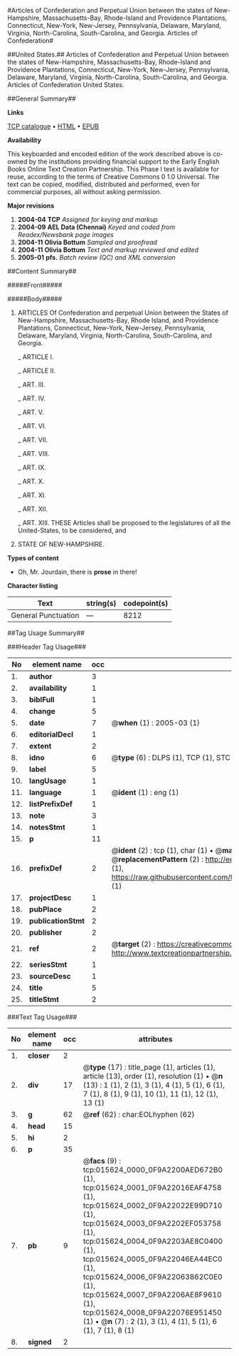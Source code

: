 #Articles of Confederation and Perpetual Union between the states of New-Hampshire, Massachusetts-Bay, Rhode-Island and Providence Plantations, Connecticut, New-York, New-Jersey, Pennsylvania, Delaware, Maryland, Virginia, North-Carolina, South-Carolina, and Georgia. Articles of Confederation#

##United States.##
Articles of Confederation and Perpetual Union between the states of New-Hampshire, Massachusetts-Bay, Rhode-Island and Providence Plantations, Connecticut, New-York, New-Jersey, Pennsylvania, Delaware, Maryland, Virginia, North-Carolina, South-Carolina, and Georgia.
Articles of Confederation
United States.

##General Summary##

**Links**

[TCP catalogue](http://www.ota.ox.ac.uk/tcp/)  • 
[HTML](http://tei.it.ox.ac.uk/tcp/Texts-HTML/free/N12/N12380.html)  • 
[EPUB](http://tei.it.ox.ac.uk/tcp/Texts-EPUB/free/N12/N12380.epub)

**Availability**

This keyboarded and encoded edition of the
	       work described above is co-owned by the institutions
	       providing financial support to the Early English Books
	       Online Text Creation Partnership. This Phase I text is
	       available for reuse, according to the terms of Creative
	       Commons 0 1.0 Universal. The text can be copied,
	       modified, distributed and performed, even for
	       commercial purposes, all without asking permission.

**Major revisions**

1. __2004-04__ __TCP__ *Assigned for keying and markup*
1. __2004-09__ __AEL Data (Chennai)__ *Keyed and coded from Readex/Newsbank page images*
1. __2004-11__ __Olivia Bottum__ *Sampled and proofread*
1. __2004-11__ __Olivia Bottum__ *Text and markup reviewed and edited*
1. __2005-01__ __pfs.__ *Batch review (QC) and XML conversion*

##Content Summary##

#####Front#####

#####Body#####

1. ARTICLES Of Confederation and perpetual Union between the States of New-Hampshire, Massachusetts-Bay, Rhode Island, and Providence Plantations, Connecticut, New-York, New-Jersey, Pennsylvania, Delaware, Maryland, Virginia, North-Carolina, South-Carolina, and Georgia.

    _ ARTICLE I.

    _ ARTICLE II.

    _ ART. III.

    _ ART. IV.

    _ ART. V.

    _ ART. VI.

    _ ART. VII.

    _ ART. VIII.

    _ ART. IX.

    _ ART. X.

    _ ART. XI.

    _ ART. XII.

    _ ART. XIII.
THESE Articles shall be proposed to the legislatures of all the United-States, to be considered, and
1. STATE OF NEW-HAMPSHIRE.

**Types of content**

  * Oh, Mr. Jourdain, there is **prose** in there!

**Character listing**


|Text|string(s)|codepoint(s)|
|---|---|---|
|General Punctuation|—|8212|

##Tag Usage Summary##

###Header Tag Usage###

|No|element name|occ|attributes|
|---|---|---|---|
|1.|__author__|3||
|2.|__availability__|1||
|3.|__biblFull__|1||
|4.|__change__|5||
|5.|__date__|7| @__when__ (1) : 2005-03 (1)|
|6.|__editorialDecl__|1||
|7.|__extent__|2||
|8.|__idno__|6| @__type__ (6) : DLPS (1), TCP (1), STC (1), NOTIS (1), IMAGE-SET (1), EVANS-CITATION (1)|
|9.|__label__|5||
|10.|__langUsage__|1||
|11.|__language__|1| @__ident__ (1) : eng (1)|
|12.|__listPrefixDef__|1||
|13.|__note__|3||
|14.|__notesStmt__|1||
|15.|__p__|11||
|16.|__prefixDef__|2| @__ident__ (2) : tcp (1), char (1)  •  @__matchPattern__ (2) : ([0-9\-]+):([0-9IVX]+) (1), (.+) (1)  •  @__replacementPattern__ (2) : http://eebo.chadwyck.com/downloadtiff?vid=$1&page=$2 (1), https://raw.githubusercontent.com/textcreationpartnership/Texts/master/tcpchars.xml#$1 (1)|
|17.|__projectDesc__|1||
|18.|__pubPlace__|2||
|19.|__publicationStmt__|2||
|20.|__publisher__|2||
|21.|__ref__|2| @__target__ (2) : https://creativecommons.org/publicdomain/zero/1.0/ (1), http://www.textcreationpartnership.org/docs/. (1)|
|22.|__seriesStmt__|1||
|23.|__sourceDesc__|1||
|24.|__title__|5||
|25.|__titleStmt__|2||


###Text Tag Usage###

|No|element name|occ|attributes|
|---|---|---|---|
|1.|__closer__|2||
|2.|__div__|17| @__type__ (17) : title_page (1), articles (1), article (13), order (1), resolution (1)  •  @__n__ (13) : 1 (1), 2 (1), 3 (1), 4 (1), 5 (1), 6 (1), 7 (1), 8 (1), 9 (1), 10 (1), 11 (1), 12 (1), 13 (1)|
|3.|__g__|62| @__ref__ (62) : char:EOLhyphen (62)|
|4.|__head__|15||
|5.|__hi__|2||
|6.|__p__|35||
|7.|__pb__|9| @__facs__ (9) : tcp:015624_0000_0F9A2200AED672B0 (1), tcp:015624_0001_0F9A22016EAF4758 (1), tcp:015624_0002_0F9A22022E99D710 (1), tcp:015624_0003_0F9A2202EF053758 (1), tcp:015624_0004_0F9A2203AE8C0400 (1), tcp:015624_0005_0F9A22046EA44EC0 (1), tcp:015624_0006_0F9A22063862C0E0 (1), tcp:015624_0007_0F9A2206AE8F9610 (1), tcp:015624_0008_0F9A22076E951450 (1)  •  @__n__ (7) : 2 (1), 3 (1), 4 (1), 5 (1), 6 (1), 7 (1), 8 (1)|
|8.|__signed__|2||
